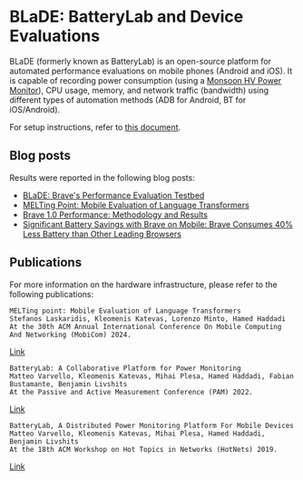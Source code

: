 # BLaDE: BatteryLab and Device Evaluations

BLaDE (formerly known as BatteryLab) is an open-source platform for automated performance evaluations on mobile phones (Android and iOS). It is capable of recording power consumption (using a [Monsoon HV Power Monitor](https://www.msoon.com/high-voltage-power-monitor)), CPU usage, memory, and network traffic (bandwidth) using different types of automation methods (ADB for Android, BT for iOS/Android).

For setup instructions, refer to [this document](src/setup/README.md).


## Blog posts

Results were reported in the following blog posts:

- [BLaDE: Brave's Performance Evaluation Testbed](https://brave.com/blog/blade-testbed/)
- [MELTing Point: Mobile Evaluation of Language Transformers](https://brave.com/blog/melting-point/)
- [Brave 1.0 Performance: Methodology and Results](https://brave.com/brave-one-dot-zero-performance-methodology-and-results/)
- [Significant Battery Savings with Brave on Mobile: Brave Consumes 40% Less Battery than Other Leading Browsers](https://brave.com/brave-saves-batteries/)


## Publications

For more information on the hardware infrastructure, please refer to the following publications:

```text
MELTing point: Mobile Evaluation of Language Transformers
Stefanos Laskaridis, Kleomenis Katevas, Lorenzo Minto, Hamed Haddadi
At the 30th ACM Annual International Conference On Mobile Computing And Networking (MobiCom) 2024.
```
[Link](https://arxiv.org/abs/2403.12844)

```text
BatteryLab: A Collaborative Platform for Power Monitoring
Matteo Varvello, Kleomenis Katevas, Mihai Plesa, Hamed Haddadi, Fabian Bustamante, Benjamin Livshits
At the Passive and Active Measurement Conference (PAM) 2022.
```
[Link](https://arxiv.org/abs/2201.12614)


```text
BatteryLab, A Distributed Power Monitoring Platform For Mobile Devices
Matteo Varvello, Kleomenis Katevas, Mihai Plesa, Hamed Haddadi, Benjamin Livshits
At the 18th ACM Workshop on Hot Topics in Networks (HotNets) 2019.
```
[Link](https://arxiv.org/abs/1910.08951)

